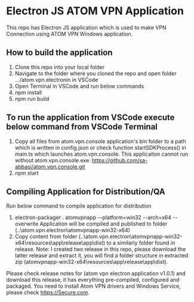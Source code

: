 # Electron JS ATOM VPN Application


This repo has Electron JS application which is used to make VPN Connection using ATOM VPN Windows application.

## How to build the application

1. Clone this repo into your local folder
2. Navigate to the folder where you cloned the repo and open folder .../atom.vpn.electronin in VSCode
3. Open Terminal in VSCode and run below commands
4. npm install
5. npm run build

## To run the application from VSCode execute below command from VSCode Terminal

1. Copy all files from atom.vpn.console application's bin folder to a path which is written in config.json or check function startSDKProcess() in main.ts which launches atom.vpn.console. This applicaiton cannot run without atom.vpn.console.exe. https://github.com/sa-abbasi/atom.vpn.console.git
2. npm start

## Compiling Application for Distribution/QA
Run below command to compile application for distribution
1. electron-packager . atomvpnapp  --platform=win32 --arch=x64 --overwrite
Application will be compiled and published to folder (..\atom.vpn.electron\atomvpnapp-win32-x64)
2. Copy content from folder (..\atom.vpn.electron\atomvpnapp-win32-x64\resources\app\release\app\dist) to a similarly folder found in release.
Note: I created two release in this repo, please download the latter release and extract it, you will find a folder structure in extracted zip (atomvpnapp-win32-x64\resources\app\release\app\dist).

Please check release notes   for (atom vpn electron application v1.0.1) and download this release, it has everything pre-compiled, configured and packaged.
You need to install Atom VPN drivers and Windows Service, please check https://Secure.com.
